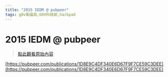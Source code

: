 ```yaml
---
title: "2015 IEDM @ pubpeer"
tags: g0v衛福部,G0V科技部,hackpad
---
```


# 2015 IEDM @ pubpeer

> [點此觀看原始內容](https://g0v.hackpad.tw/djalQXTVww5)

[https://pubpeer.com/publications/1D8E9C4DF340E6D67F9F7CE59C3DEE](https://pubpeer.com/publications/1D8E9C4DF340E6D67F9F7CE59C3DEE)
